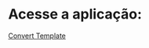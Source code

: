 # Acesse a aplicação: 
<a href="https://jaojogadez.github.io/convert-template/" target="_blank">Convert Template</a>
